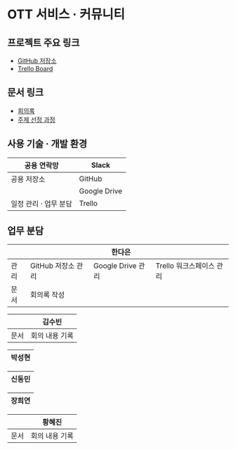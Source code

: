# OTT 서비스 · 커뮤니티

## 프로젝트 주요 링크

- [GitHub 저장소](https://github.com/RayJun-M/KH_Final-Project.git)
- [Trello Board](https://trello.com/b/WMTTQiF6/khfinal-project)

## 문서 링크

- [회의록](https://github.com/RayJun-M/KH_Final-Project/tree/main/Document/Minutes)
- [주제 선정 과정](https://github.com/RayJun-M/KH_Final-Project/tree/main/Document/Plan-Subject)

## 사용 기술 · 개발 환경

| 공용 연락망 | Slack |
| --- | --- |
| 공용 저장소 | GitHub |
|  | Google Drive |
| 일정 관리 · 업무 분담 | Trello |

## 업무 분담

|  |  | 한다은 |  |
| --- | --- | --- | --- |
| 관리 | GitHub 저장소 관리 | Google Drive 관리 | Trello 워크스페이스 관리 |
| 문서 | 회의록 작성 |  |  |

|  | 김수빈 |
| --- | --- |
| 문서 | 회의 내용 기록 |

| 박성현 |
| --- |

| 신동민 |
| --- |

| 장희연 |
| --- |

|  | 황혜진 |
| --- | --- |
| 문서 | 회의 내용 기록 |